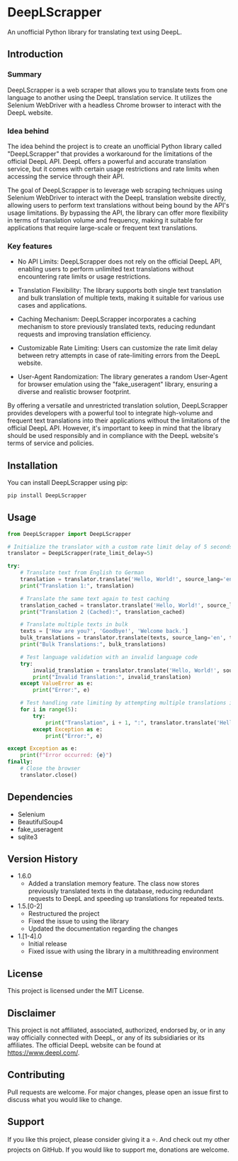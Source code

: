 # DeepLScrapper

An unofficial Python library for translating text using DeepL.

## Introduction

### Summary

DeepLScrapper is a web scraper that allows you to translate texts from one language to another using the DeepL translation service. It utilizes the Selenium WebDriver with a headless Chrome browser to interact with the DeepL website.

### Idea behind

The idea behind the project is to create an unofficial Python library called "DeepLScrapper" that provides a workaround for the limitations of the official DeepL API. DeepL offers a powerful and accurate translation service, but it comes with certain usage restrictions and rate limits when accessing the service through their API.

The goal of DeepLScrapper is to leverage web scraping techniques using Selenium WebDriver to interact with the DeepL translation website directly, allowing users to perform text translations without being bound by the API's usage limitations. By bypassing the API, the library can offer more flexibility in terms of translation volume and frequency, making it suitable for applications that require large-scale or frequent text translations.

### Key features

- No API Limits: DeepLScrapper does not rely on the official DeepL API, enabling users to perform unlimited text translations without encountering rate limits or usage restrictions.

- Translation Flexibility: The library supports both single text translation and bulk translation of multiple texts, making it suitable for various use cases and applications.

- Caching Mechanism: DeepLScrapper incorporates a caching mechanism to store previously translated texts, reducing redundant requests and improving translation efficiency.

- Customizable Rate Limiting: Users can customize the rate limit delay between retry attempts in case of rate-limiting errors from the DeepL website.

- User-Agent Randomization: The library generates a random User-Agent for browser emulation using the "fake_useragent" library, ensuring a diverse and realistic browser footprint.

By offering a versatile and unrestricted translation solution, DeepLScrapper provides developers with a powerful tool to integrate high-volume and frequent text translations into their applications without the limitations of the official DeepL API. However, it's important to keep in mind that the library should be used responsibly and in compliance with the DeepL website's terms of service and policies.

## Installation

You can install DeepLScrapper using pip:

```bash
pip install DeepLScrapper
```

## Usage

```python
from DeepLScrapper import DeepLScrapper

# Initialize the translator with a custom rate limit delay of 5 seconds
translator = DeepLScrapper(rate_limit_delay=5)

try:
    # Translate text from English to German
    translation = translator.translate('Hello, World!', source_lang='en', target_lang='de')
    print("Translation 1:", translation)

    # Translate the same text again to test caching
    translation_cached = translator.translate('Hello, World!', source_lang='en', target_lang='de')
    print("Translation 2 (Cached):", translation_cached)

    # Translate multiple texts in bulk
    texts = ['How are you?', 'Goodbye!', 'Welcome back.']
    bulk_translations = translator.translate(texts, source_lang='en', target_lang='el')
    print("Bulk Translations:", bulk_translations)

    # Test language validation with an invalid language code
    try:
        invalid_translation = translator.translate('Hello, World!', source_lang='en', target_lang='invalid')
        print("Invalid Translation:", invalid_translation)
    except ValueError as e:
        print("Error:", e)

    # Test handling rate limiting by attempting multiple translations in a short duration
    for i in range(5):
        try:
            print("Translation", i + 1, ":", translator.translate('Hello!', source_lang='en', target_lang='fr'))
        except Exception as e:
            print("Error:", e)

except Exception as e:
    print(f"Error occurred: {e}")
finally:
    # Close the browser
    translator.close()
```

## Dependencies

- Selenium
- BeautifulSoup4
- fake_useragent
- sqlite3

## Version History

- 1.6.0
    - Added a translation memory feature. The class now stores previously translated texts in the database, reducing redundant requests to DeepL and speeding up translations for repeated texts.
- 1.5.[0-2]
    - Restructured the project
    - Fixed the issue to using the library
    - Updated the documentation regarding the changes
- 1.[1-4].0
    - Initial release
    - Fixed issue with using the library in a multithreading environment

## License

This project is licensed under the MIT License.

## Disclaimer

This project is not affiliated, associated, authorized, endorsed by, or in any way officially connected with DeepL, or any of its subsidiaries or its affiliates. The official DeepL website can be found at https://www.deepl.com/.

## Contributing

Pull requests are welcome. For major changes, please open an issue first to discuss what you would like to change.

## Support

If you like this project, please consider giving it a ⭐. And check out my other projects on GitHub. If you would like to support me, donations are welcome.